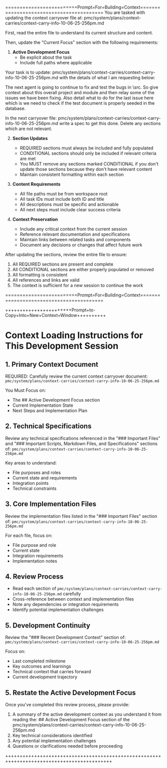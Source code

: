 =========================Prompt=For=Building=Context=========================================
You are tasked with updating the context carryover file at:
pmc/system/plans/context-carries/context-carry-info-10-06-25-256pm.md

First, read the entire file to understand its current structure and content.

Then, update the "Current Focus" section with the following requirements:

1. **Active Development Focus**
   - Be explicit about the task
   - Include full paths where applicable

Your task is to update: pmc/system/plans/context-carries/context-carry-info-10-06-25-256pm.md with the details of what I am requesting below:

The next agent is going to continue to fix and test the bugs in \src.
So give context about this overall project and module and then relay some of the issues we have been fixing. Also detail what to do for the last issue here which is we need to check if the test document is properly seeded in the database. 

In the next carryover file: pmc/system/plans/context-carries/context-carry-info-10-06-25-256pm.md write a spec to get this done. Delete any sections which are not relevant.


2. **Section Updates**
   - REQUIRED sections must always be included and fully populated
   - CONDITIONAL sections should only be included if relevant criteria are met
   - You MUST remove any sections marked CONDITIONAL if you don't update those sections because they don't have relevant content
   - Maintain consistent formatting within each section

3. **Content Requirements**
   - All file paths must be from workspace root
   - All task IDs must include both ID and title
   - All descriptions must be specific and actionable
   - All next steps must include clear success criteria

4. **Context Preservation**
   - Include any critical context from the current session
   - Reference relevant documentation and specifications
   - Maintain links between related tasks and components
   - Document any decisions or changes that affect future work

After updating the sections, review the entire file to ensure:
1. All REQUIRED sections are present and complete
2. All CONDITIONAL sections are either properly populated or removed
3. All formatting is consistent
4. All references and links are valid
5. The context is sufficient for a new session to continue the work

=========================Prompt=For=Building=Context=========================================


+++++++++++++++++++++++Prompt+to-Copy+Into+New+Context+Window++++++++++

# Context Loading Instructions for This Development Session

## 1. Primary Context Document
REQUIRED: Carefully review the current context carryover document:
`pmc/system/plans/context-carries/context-carry-info-10-06-25-256pm.md`

You Must Focus on:
- The ## Active Development Focus section
- Current Implementation State
- Next Steps and Implementation Plan

## 2. Technical Specifications
Review any technical specifications referenced in the "### Important Files" and "### Important Scripts, Markdown Files, and Specifications" sections of:
`pmc/system/plans/context-carries/context-carry-info-10-06-25-256pm.md`

Key areas to understand:
- File purposes and roles
- Current state and requirements
- Integration points
- Technical constraints

## 3. Core Implementation Files
Review the implementation files listed in the "### Important Files" section of:
`pmc/system/plans/context-carries/context-carry-info-10-06-25-256pm.md`

For each file, focus on:
- File purpose and role
- Current state
- Integration requirements
- Implementation notes

## 4. Review Process
- Read each section of `pmc/system/plans/context-carries/context-carry-info-10-06-25-256pm.md` carefully
- Cross-reference between context and implementation files
- Note any dependencies or integration requirements
- Identify potential implementation challenges

## 5. Development Continuity
Review the "### Recent Development Context" section of:
`pmc/system/plans/context-carries/context-carry-info-10-06-25-256pm.md`

Focus on:
- Last completed milestone
- Key outcomes and learnings
- Technical context that carries forward
- Current development trajectory

## 5. Restate the Active Development Focus
Once you've completed this review process, please provide:
1. A summary of the active development context as you understand it from reading the: ## Active Development Focus section of the pmc/system/plans/context-carries/context-carry-info-10-06-25-256pm.md
2. Key technical considerations identified
3. Any potential implementation challenges
4. Questions or clarifications needed before proceeding

+++++++++++++++++++++++++++++++++++++++++++++++++++++++++++++++++++++++++++++++++++++++++++

